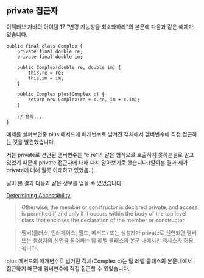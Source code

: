 ## private 접근자

이펙티브 자바의 아이템 17 "변경 가능성을 최소화하라"의 본문에 다음과 같은 예제가 있습니다.


```
public final class Complex {
    private final double re;
    private final double im;

    public Complex(double re, double im) {
        this.re = re;
        this.im = im;
    }

    public Complex plus(Complex c) {
        return new Complex(re + c.re, im + c.im);
    }

    // 생략...
}
```

예제를 살펴보던중 plus 메서드에 매개변수로 넘겨진 객체에서 멤버변수에 직접 접근하는 것을 발견했습니다. 

저는 private로 선언된 멤버변수는 "c<z>.re"와 같은 형식으로 호출하지 못하는걸로 알고있었기 때문에 private 접근자에 대해 다시 알아보기로 했습니다.(알아본 결과 제가 private에 대해 잘못 이해하고 있었음..)

알아 본 결과 다음과 같은 정보를 얻을 수 있었습니다.

[Determining Accessibility](https://docs.oracle.com/javase/specs/jls/se8/html/jls-6.html#jls-6.6.1)

> Otherwise, the member or constructor is declared private, and access is permitted if and only if it occurs within the body of the top level class that encloses the declaration of the member or constructor.

> 멤버(클래스, 인터페이스, 필드, 메서드) 또는 생성자가 private로 선언되면 멤버 또는 생성자의 선언을 둘러싸는 탑 레벨 클래스의 본문 내에서만 액세스가 허용됩니다.

plus 메서드의 매개변수로 넘겨진 객체(Complex c)는 탑 레벨 클래스의 본문내에서 접근하기 때문에 멤버변수에 직접 접근할 수 있었습니다.

